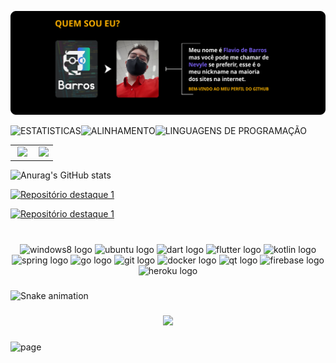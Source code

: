![img1](https://github.com/Nevyle/Nevyle/blob/main/art1.svg)

<img src="https://github-readme-stats.vercel.app/api?hide_title=false&amp;hide_rank=false&amp;show_icons=true&amp;include_all_commits=true&amp;count_private=true&amp;custom_title=Meu+GitHub&amp;disable_animations=false&amp;theme=vision-friendly-dark&amp;locale=pt-br&amp;hide_border=true&amp;username=nevyle" width="49%" alt="ESTATISTICAS"><img src="https://i.imgur.com/u8uYEZB.png" width="2%" alt="ALINHAMENTO"><img src="https://github-readme-stats.vercel.app/api/top-langs?locale=pt-br&hide_title=false&layout=default&card_width=320&langs_count=11&theme=vision-friendly-dark&hide_border=true&username=nevyle" width="49%" alt="LINGUAGENS DE PROGRAMAÇÃO">

<table style="width: 100%;">
<td style="width: 50%; border: none !important;">&nbsp;<img src="https://github-readme-stats.vercel.app/api?hide_title=false&amp;hide_rank=false&amp;show_icons=true&amp;include_all_commits=true&amp;count_private=true&amp;custom_title=Meu+GitHub&amp;disable_animations=false&amp;theme=vision-friendly-dark&amp;locale=pt-br&amp;hide_border=true&amp;username=nevyle" width="480" /></td>

<td style="width: 50%;">&nbsp;<img src="https://github-readme-stats.vercel.app/api/top-langs?locale=pt-br&hide_title=false&layout=default&card_width=320&langs_count=11&theme=vision-friendly-dark&hide_border=true&username=nevyle" width="480" /></td>
</table>

![Anurag's GitHub stats](https://github-readme-stats.vercel.app/api?hide_title=false&hide_rank=false&show_icons=true&include_all_commits=true&count_private=true&custom_title=Meu+GitHub&disable_animations=false&theme=vision-friendly-dark&locale=pt-br&hide_border=true&username=nevyle)

[![Repositório destaque 1](https://github-readme-stats.vercel.app/api/top-langs?locale=pt-br&hide_title=false&layout=default&card_width=320&langs_count=11&theme=vision-friendly-dark&hide_border=true&username=nevyle)](https://github.com/nevyle/xmodmap)

[![Repositório destaque 1](https://github-readme-stats.vercel.app/api/pin/?username=nevyle&hide_border=true&theme=vision-friendly-dark&repo=xmodmap)](https://github.com/nevyle/xmodmap)



###

<br clear="both">

<div align="center">
  <img src="https://cdn.jsdelivr.net/gh/devicons/devicon/icons/windows8/windows8-original.svg" height="33" width="48" alt="windows8 logo"  />
  <img src="https://cdn.jsdelivr.net/gh/devicons/devicon/icons/ubuntu/ubuntu-plain.svg" height="33" width="48" alt="ubuntu logo"  />
  <img src="https://cdn.jsdelivr.net/gh/devicons/devicon/icons/dart/dart-original.svg" height="33" width="48" alt="dart logo"  />
  <img src="https://cdn.jsdelivr.net/gh/devicons/devicon/icons/flutter/flutter-original.svg" height="33" width="48" alt="flutter logo"  />
  <img src="https://cdn.jsdelivr.net/gh/devicons/devicon/icons/kotlin/kotlin-original.svg" height="33" width="48" alt="kotlin logo"  />
  <img src="https://cdn.jsdelivr.net/gh/devicons/devicon/icons/spring/spring-original.svg" height="33" width="48" alt="spring logo"  />
  <img src="https://cdn.jsdelivr.net/gh/devicons/devicon/icons/go/go-original.svg" height="33" width="48" alt="go logo"  />
  <img src="https://cdn.jsdelivr.net/gh/devicons/devicon/icons/git/git-original.svg" height="33" width="48" alt="git logo"  />
  <img src="https://cdn.jsdelivr.net/gh/devicons/devicon/icons/docker/docker-plain.svg" height="33" width="48" alt="docker logo"  />
  <img src="https://cdn.jsdelivr.net/gh/devicons/devicon/icons/qt/qt-original.svg" height="33" width="48" alt="qt logo"  />
  <img src="https://cdn.jsdelivr.net/gh/devicons/devicon/icons/firebase/firebase-plain.svg" height="33" width="48" alt="firebase logo"  />
  <img src="https://cdn.jsdelivr.net/gh/devicons/devicon/icons/heroku/heroku-plain.svg" height="33" width="48" alt="heroku logo"  />
</div>

###

<img src="https://raw.githubusercontent.com/nevyle/nevyle/blob/output/snake.svg" alt="Snake animation" />

###

<div align="center">
  <img src="https://visitor-badge.laobi.icu/badge?page_id=nevyle.nevyle&left_color=darkslategrey&right_color=darkgreen&left_text=Total de visitas no meu perfil:"  />
</div>

###
![page](https://i.imgur.com/EnSiXSr.png)

